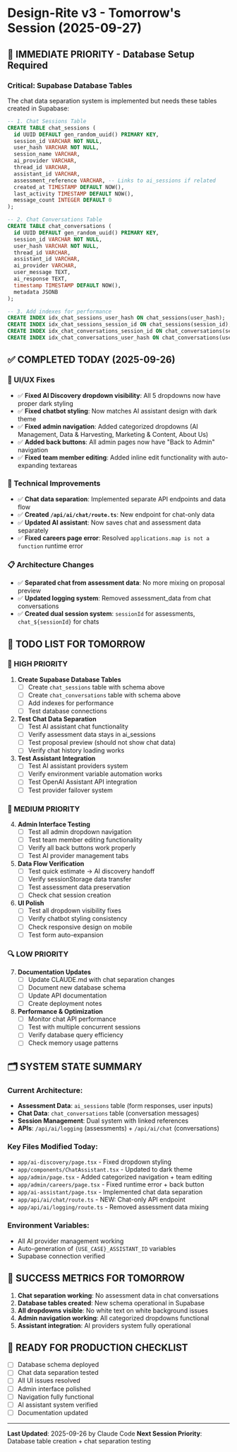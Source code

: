 # Design-Rite v3 - Tomorrow's Session (2025-09-27)

## 🎯 **IMMEDIATE PRIORITY - Database Setup Required**

### **Critical: Supabase Database Tables**
The chat data separation system is implemented but needs these tables created in Supabase:

```sql
-- 1. Chat Sessions Table
CREATE TABLE chat_sessions (
  id UUID DEFAULT gen_random_uuid() PRIMARY KEY,
  session_id VARCHAR NOT NULL,
  user_hash VARCHAR NOT NULL,
  session_name VARCHAR,
  ai_provider VARCHAR,
  thread_id VARCHAR,
  assistant_id VARCHAR,
  assessment_reference VARCHAR, -- Links to ai_sessions if related
  created_at TIMESTAMP DEFAULT NOW(),
  last_activity TIMESTAMP DEFAULT NOW(),
  message_count INTEGER DEFAULT 0
);

-- 2. Chat Conversations Table
CREATE TABLE chat_conversations (
  id UUID DEFAULT gen_random_uuid() PRIMARY KEY,
  session_id VARCHAR NOT NULL,
  user_hash VARCHAR NOT NULL,
  thread_id VARCHAR,
  assistant_id VARCHAR,
  ai_provider VARCHAR,
  user_message TEXT,
  ai_response TEXT,
  timestamp TIMESTAMP DEFAULT NOW(),
  metadata JSONB
);

-- 3. Add indexes for performance
CREATE INDEX idx_chat_sessions_user_hash ON chat_sessions(user_hash);
CREATE INDEX idx_chat_sessions_session_id ON chat_sessions(session_id);
CREATE INDEX idx_chat_conversations_session_id ON chat_conversations(session_id);
CREATE INDEX idx_chat_conversations_user_hash ON chat_conversations(user_hash);
```

## ✅ **COMPLETED TODAY (2025-09-26)**

### **🎨 UI/UX Fixes**
- ✅ **Fixed AI Discovery dropdown visibility**: All 5 dropdowns now have proper dark styling
- ✅ **Fixed chatbot styling**: Now matches AI assistant design with dark theme
- ✅ **Fixed admin navigation**: Added categorized dropdowns (AI Management, Data & Harvesting, Marketing & Content, About Us)
- ✅ **Added back buttons**: All admin pages now have "Back to Admin" navigation
- ✅ **Fixed team member editing**: Added inline edit functionality with auto-expanding textareas

### **🔧 Technical Improvements**
- ✅ **Chat data separation**: Implemented separate API endpoints and data flow
- ✅ **Created `/api/ai/chat/route.ts`**: New endpoint for chat-only data
- ✅ **Updated AI assistant**: Now saves chat and assessment data separately
- ✅ **Fixed careers page error**: Resolved `applications.map is not a function` runtime error

### **📋 Architecture Changes**
- ✅ **Separated chat from assessment data**: No more mixing on proposal preview
- ✅ **Updated logging system**: Removed assessment_data from chat conversations
- ✅ **Created dual session system**: `sessionId` for assessments, `chat_${sessionId}` for chats

## 📝 **TODO LIST FOR TOMORROW**

### **🚨 HIGH PRIORITY**

1. **Create Supabase Database Tables**
   - [ ] Create `chat_sessions` table with schema above
   - [ ] Create `chat_conversations` table with schema above
   - [ ] Add indexes for performance
   - [ ] Test database connections

2. **Test Chat Data Separation**
   - [ ] Test AI assistant chat functionality
   - [ ] Verify assessment data stays in ai_sessions
   - [ ] Test proposal preview (should not show chat data)
   - [ ] Verify chat history loading works

3. **Test Assistant Integration**
   - [ ] Test AI assistant providers system
   - [ ] Verify environment variable automation works
   - [ ] Test OpenAI Assistant API integration
   - [ ] Test provider failover system

### **🔄 MEDIUM PRIORITY**

4. **Admin Interface Testing**
   - [ ] Test all admin dropdown navigation
   - [ ] Test team member editing functionality
   - [ ] Verify all back buttons work properly
   - [ ] Test AI provider management tabs

5. **Data Flow Verification**
   - [ ] Test quick estimate → AI discovery handoff
   - [ ] Verify sessionStorage data transfer
   - [ ] Test assessment data preservation
   - [ ] Check chat session creation

6. **UI Polish**
   - [ ] Test all dropdown visibility fixes
   - [ ] Verify chatbot styling consistency
   - [ ] Check responsive design on mobile
   - [ ] Test form auto-expansion

### **🔍 LOW PRIORITY**

7. **Documentation Updates**
   - [ ] Update CLAUDE.md with chat separation changes
   - [ ] Document new database schema
   - [ ] Update API documentation
   - [ ] Create deployment notes

8. **Performance & Optimization**
   - [ ] Monitor chat API performance
   - [ ] Test with multiple concurrent sessions
   - [ ] Verify database query efficiency
   - [ ] Check memory usage patterns

## 🗂️ **SYSTEM STATE SUMMARY**

### **Current Architecture:**
- **Assessment Data**: `ai_sessions` table (form responses, user inputs)
- **Chat Data**: `chat_conversations` table (conversation messages)
- **Session Management**: Dual system with linked references
- **APIs**: `/api/ai/logging` (assessments) + `/api/ai/chat` (conversations)

### **Key Files Modified Today:**
- `app/ai-discovery/page.tsx` - Fixed dropdown styling
- `app/components/ChatAssistant.tsx` - Updated to dark theme
- `app/admin/page.tsx` - Added categorized navigation + team editing
- `app/admin/careers/page.tsx` - Fixed runtime error + back button
- `app/ai-assistant/page.tsx` - Implemented chat data separation
- `app/api/ai/chat/route.ts` - NEW: Chat-only API endpoint
- `app/api/ai/logging/route.ts` - Removed assessment data mixing

### **Environment Variables:**
- All AI provider management working
- Auto-generation of `{USE_CASE}_ASSISTANT_ID` variables
- Supabase connection verified

## 🎯 **SUCCESS METRICS FOR TOMORROW**

1. **Chat separation working**: No assessment data in chat conversations
2. **Database tables created**: New schema operational in Supabase
3. **All dropdowns visible**: No white text on white background issues
4. **Admin navigation working**: All categorized dropdowns functional
5. **Assistant integration**: AI providers system fully operational

## 🚀 **READY FOR PRODUCTION CHECKLIST**

- [ ] Database schema deployed
- [ ] Chat data separation tested
- [ ] All UI issues resolved
- [ ] Admin interface polished
- [ ] Navigation fully functional
- [ ] AI assistant system verified
- [ ] Documentation updated

---

**Last Updated**: 2025-09-26 by Claude Code
**Next Session Priority**: Database table creation + chat separation testing